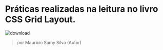 # Práticas realizadas na leitura no livro CSS Grid Layout.

![download](https://user-images.githubusercontent.com/23413093/50371280-bf105100-059e-11e9-9f80-47635b216d73.jpg)

> por Maurício Samy Silva (Autor)